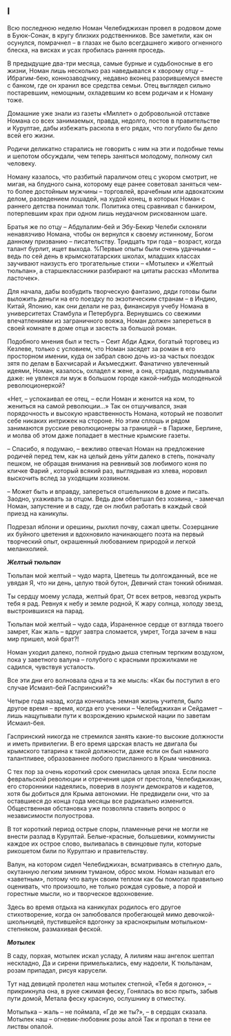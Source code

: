 ## I

Всю последнюю неделю Номан Челебиджихан провел в родовом доме в Буюк-Сонак, в кругу близких родственников.
Все заметили, как он осунулся, помрачнел – в глазах не было всегдашнего живого огненного блеска, на висках и усах пробилась ранняя проседь.

В предыдущие два-три месяца, самые бурные и судьбоносные в его жизни, Номан лишь несколько раз наведывался к хворому отцу – Ибрагим-бею, коннозаводчику, недавно вконец разорившемуся вместе с банком, где он хранил все средства семьи.
Отец выглядел сильно постаревшим, немощным, охладевшим ко всем родичам и к Номану тоже.

Домашние уже знали из газеты «Миллет» о добровольной отставке Номана со всех занимаемых, правда, недолго, постов в правительстве и Курултае, дабы избежать раскола в его рядах, что погубило бы дело всей его жизни.

Родичи деликатно старались не говорить с ним на эти и подобные темы и шепотом обсуждали, чем теперь заняться молодому, полному сил человеку.

Номану казалось, что разбитый параличом отец с укором смотрит, не мигая, на блудного сына, которому еще ранее советовал заняться чем-то более достойным мужчины – торговлей, врачебным или адвокатским делом, разведением лошадей, на худой конец, в которых Номан с раннего детства понимал толк.
Политика отец сравнивал с банкиром, потерпевшим крах при одном лишь неудачном рискованном шаге.

Братья же по отцу – Абдулалим-бей и Эбу-Бекир Челеби склоняли ненавязчиво Номана, чтобы он вернулся к своему истинному, Богом данному призванию – писательству.
Тридцать три года – возраст, когда талант бурлит, ищет выхода.
%Первые опыты были очень удачными – ведь по сей день в крымскотатарских школах, младших классах заучивают наизусть его трогательные стихи – «Мотылек» и «Желтый тюльпан», а старшеклассники разбирают на цитаты рассказ «Молитва ласточек».

Для начала, дабы возбудить творческую фантазию, дяди готовы были выложить деньги на его поездку по экзотическим странам – в Индию, Китай, Японию, как они делали не раз, финансируя учебу Номана в университетах Стамбула и Петербурга.
Вернувшись со свежими впечатлениями из заграничного вояжа, Номан должен запереться в своей комнате в доме отца и засесть за большой роман.

Подобного мнения был и тесть – Сеит Абди Аджи, богатый торговец из Кезлеве, только с условием, что Номан засядет за роман в его просторном имении, куда он забрал свою дочь из-за частых поездок зятя по делам в Бахчисарай и Акъмесджит.
Фанатично увлеченный идеями, Номан, казалось, охладел к жене, а она, страдая, подумывала даже: не увлекся ли муж в большом городе какой-нибудь молоденькой революционеркой?

«Нет, – успокаивал ее отец, – если Номан и женится на ком, то жениться на самой революции...» Так он отшучивался, зная порядочность и высокую нравственность Номана, который не позволит себе никаких интрижек на стороне.
Но этим сплошь и рядом занимаются русские революционеры за границей – в Париже, Берлине, и молва об этом даже попадает в местные крымские газеты.

– Спасибо, я подумаю, – вежливо отвечал Номан на предложение родичей перед тем, как на целый день уйти далеко в степь, поначалу пешком, не обращая внимания на ревнивый зов любимого коня по кличке Фарий , который всякий раз, выглядывая из хлева, норовил выскочить вслед за уходящим хозяином.

– Может быть и вправду, запереться отшельником в доме и писать.
Заодно, ухаживать за отцом.
Ведь дом обветшал без хозяина, – замечал Номан, запустение и в саду, где он любил работать в каждый свой приезд на каникулы.

Подрезал яблони и орешины, рыхлил почву, сажал цветы.
Созерцание их буйного цветения и вдохновило начинающего поэта на первый творческий опыт, окрашенный любованием природой и легкой меланхолией.

***Желтый тюльпан***

Тюльпан мой желтый – чудо марта,
Цветешь ты долгожданный, все не увядая
Я, что ни день, целую твой бутон,
Девичий стан тонкий обнимая.

Ты сердцу моему услада, желтый брат,
От всех ветров, невзгод укрыть тебя я рад.
Ревнуя к небу и земле родной,
К жару солнца, холоду звезд, выстроившихся на парад.

Тюльпан мой желтый – чудо сада,
Израненное сердце от взгляда твоего замрет,
Как жаль – вдруг завтра сломается, умрет,
Тогда зачем в наш мир пришел, мой брат?!

Номан уходил далеко, полной грудью дыша степным терпким воздухом, пока у заветного валуна – голубого с красными прожилками не садился, чувствуя усталость.

Все эти дни его волновала одна и та же мысль:
«Как бы поступил в его случае Исмаил-бей Гаспринский?»

Четыре года назад, когда кончилась земная жизнь учителя, было другое время – время, когда его ученики – Челебиджихан и Сейдамет – лишь нащупывали пути к возрождению крымской нации по заветам Исмаил-бея.

Гаспринский никогда не стремился занять какие-то высокие должности и иметь привилегии.
В его время царская власть не двигала бы крымского татарина к такой должности, даже если он был намного талантливее, образованнее любого присланного в Крым чиновника.

С тех пор за очень короткий срок сменилась целая эпоха.
Если после февральской революции и отречения царя от престола, Челебиджихан, его сторонники надеялись, поверив в лозунги демократов и кадетов, хотя бы добиться для Крыма автономии.
Не предвидели они, что за оставшиеся до конца года месяцы все радикально изменится.
Общественная обстановка уже позволяла ставить вопрос о независимости полуострова.

В тот короткий период острые споры, пламенные речи не могли не внести разлад в Курултай.
Белые-красные, большевики, коммунисты каждое их острое слово, выливалась в свинцовые пули, которые рикошетом били по Курултаю и правительству. 

Валун, на котором сидел Челебиджихан, всматриваясь в степную даль, окутанную легким зимним туманом, оброс мхом.
Номан называл его «заветным», потому что валун своим теплом как бы помогал правильно оценивать, что произошло, не только рождая суровые, а порой и горестные мысли, но и творческое вдохновение.

Здесь во время отдыха на каникулах родилось его другое стихотворение, когда он залюбовался пробегающей мимо девочкой-школьницей, пустившейся вдогонку за краснокрылым мотыльком-степняком, размахивая феской.

***Мотылек***

В саду, порхая, мотылек искал усладу,
А лилиям наш ангелок шептал нескладно,
Да и сирени примелькались, ему надоели,
К тюльпанам, розам припадал, рисуя карусели.

Тут над девицей пролетел наш мотылек степной,
«Тебя я догоню», – прикрикнула она, в руке сжимая феску,
Гонялась во всю прыть,
забыв пути домой,
Метала феску красную,
ослушнику в отместку.

Мотылька – жаль – не поймала,
«Где же ты?», – в сердцах сказала.
Мотылек наш – огневик-любовник розы алой
Так и пропал в тени ее листвы опалой.
